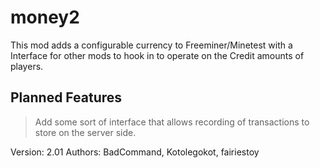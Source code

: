 money2
======

This mod adds a configurable currency to Freeminer/Minetest
with a Interface for other mods to hook in to
operate on the Credit amounts of players.

Planned Features
----------------

> Add some sort of interface that allows recording of
  transactions to store on the server side.


Version: 2.01
Authors: BadCommand, Kotolegokot, fairiestoy